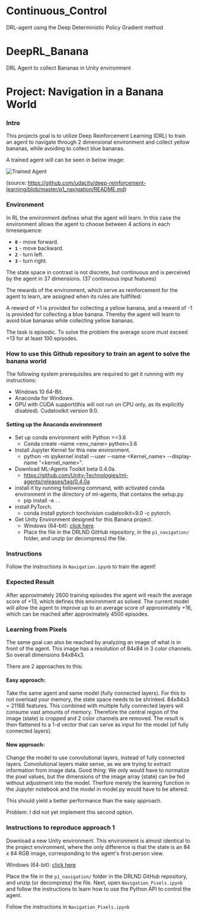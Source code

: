 # Continuous_Control
DRL-agent using the Deep Deterministic Policy Gradient method

# DeepRL_Banana
DRL Agent to collect Bananas in Unity environment


# Project: Navigation in a Banana World

### Intro

[//]: # (Image References)

[image1]: https://s3.amazonaws.com/video.udacity-data.com/topher/2018/June/5b1ea778_reacher/reacher.gif "Trained Agent"


This projects goal is to utilize Deep Reinforcement Learning (DRL) to train an agent to navigate through 2 dimensional environment and collect yellow bananas, while avoiding to collect blue bananas.

A trained agent will can be seen in below image: 

![Trained Agent][image1]

(source: https://github.com/udacity/deep-reinforcement-learning/blob/master/p1_navigation/README.md)

### Environment
In RL the environment defines what the agent will learn. In this case the environment allows the agent to choose between 4 actions in each timesequence:

- **`0`** - move forward.
- **`1`** - move backward.
- **`2`** - turn left.
- **`3`** - turn right.

The state space in contrast is not discrete, but continuous and is perceived by the agent in 37 dimensions. (37 continuous input features)

The rewards of the environment, which serve as reinforcement for the agent to learn, are assigned when its rules are fullfilled:

A reward of +1 is provided for collecting a yellow banana, and a reward of -1 is provided for collecting a blue banana.  Thereby the agent will learn to avoid blue bananas while collecting yellow bananas.

The task is episodic. To solve the problem the average score must exceed +13 for at least 100 episodes.

### How to use this Github repository to train an agent to solve the banana world

The following system prerequisites are required to get it running with my instructions:

- Windows 10 64-Bit.
- Anaconda for Windows.
- GPU with CUDA support(this will not run on CPU only, as its explicitly disabled).
    Cudatoolkit version 9.0.

#### Setting up the Anaconda environment

- Set up conda environment with Python >=3.6
	- Conda create –name <env_name> python=3.6
- Install Jupyter Kernel for this new environment.
    - python -m ipykernel install --user --name <Kernel_name> --display-name "<kernel_name>".
- Download ML-Agents Toolkit beta 0.4.0a.
   - https://github.com/Unity-Technologies/ml-agents/releases/tag/0.4.0a
- install it by running following command, with activated conda environment in the directory of ml-agents, that contains the setup.py.
   - pip install -e . .
- install PyTorch.
    - conda install pytorch torchvision cudatoolkit=9.0 -c pytorch.
- Get Unity Environment designed for this Banana project.
   -  Windows (64-bit): [click here](https://s3-us-west-1.amazonaws.com/udacity-drlnd/P1/Banana/Banana_Windows_x86_64.zip).
    - Place the file in the DRLND GitHub repository, in the `p1_navigation/` folder, and unzip (or decompress) the file. 

### Instructions

Follow the instructions in `Navigation.ipynb` to train the agent!

### Expected Result
After approximately 2600 training episodes the agent will reach the average score of +13, which defines this environment as solved.
The current model will allow the agent to improve up to an average score of approximately +16, which can be reached after approximately 4500 episodes.


### Learning from Pixels

The same goal can also be reached by analyzing an image of what is in front of the agent. This image has a resolution of 84x84 in 3 color channels. So overall dimensions 84x84x3.

There are 2 approaches to this:

#### Easy approach:

Take the same agent and same model (fully connected layers). For this to not overload your memory, the state space needs to be shrinked. 
84x84x3 = 21168 features. This combined with multiple fully connected layers will consume vast amounts of memory.
Therefore the central region of the image (state) is cropped and 2 color channels are removed. The result is then flattened to a 1-d vector that can serve as input for the model (of fully connected layers).

#### New approach:

Change the model to use convolutional layers, instead of fully connected layers. Convolutional layers make sense, as we are trying to extract information from image data. Good thing: We only would have to normalize the pixel values, but the dimensions of the image array (state) can be fed without adjustment into the model. Therfore merely the learning function in the Jupyter notebook and the model in model.py would have to be altered.

This should yield a better performance than the easy approach.

Problem: I did not yet implement this second option.

### Instructions to reproduce approach 1

Download a new Unity environment.  This environment is almost identical to the project environment, where the only difference is that the state is an 84 x 84 RGB image, corresponding to the agent's first-person view. 

Windows (64-bit): [click here](https://s3-us-west-1.amazonaws.com/udacity-drlnd/P1/Banana/VisualBanana_Windows_x86_64.zip)

Place the file in the `p1_navigation/` folder in the DRLND GitHub repository, and unzip (or decompress) the file.  Next, open `Navigation_Pixels.ipynb` and follow the instructions to learn how to use the Python API to control the agent.

Follow the instructions in `Navigation_Pixels.ipynb`

